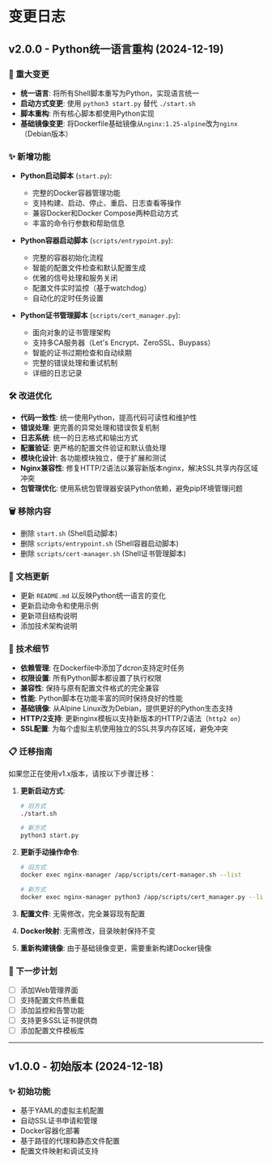 # 变更日志

## v2.0.0 - Python统一语言重构 (2024-12-19)

### 🔄 重大变更
- **统一语言**: 将所有Shell脚本重写为Python，实现语言统一
- **启动方式变更**: 使用 `python3 start.py` 替代 `./start.sh`
- **脚本重构**: 所有核心脚本都使用Python实现
- **基础镜像变更**: 将Dockerfile基础镜像从`nginx:1.25-alpine`改为`nginx`（Debian版本）

### ✨ 新增功能
- **Python启动脚本** (`start.py`): 
  - 完整的Docker容器管理功能
  - 支持构建、启动、停止、重启、日志查看等操作
  - 兼容Docker和Docker Compose两种启动方式
  - 丰富的命令行参数和帮助信息

- **Python容器启动脚本** (`scripts/entrypoint.py`):
  - 完整的容器初始化流程
  - 智能的配置文件检查和默认配置生成
  - 优雅的信号处理和服务关闭
  - 配置文件实时监控（基于watchdog）
  - 自动化的定时任务设置

- **Python证书管理脚本** (`scripts/cert_manager.py`):
  - 面向对象的证书管理架构
  - 支持多CA服务器（Let's Encrypt、ZeroSSL、Buypass）
  - 智能的证书过期检查和自动续期
  - 完整的错误处理和重试机制
  - 详细的日志记录

### 🛠️ 改进优化
- **代码一致性**: 统一使用Python，提高代码可读性和维护性
- **错误处理**: 更完善的异常处理和错误恢复机制
- **日志系统**: 统一的日志格式和输出方式
- **配置验证**: 更严格的配置文件验证和默认值处理
- **模块化设计**: 各功能模块独立，便于扩展和测试
- **Nginx兼容性**: 修复HTTP/2语法以兼容新版本nginx，解决SSL共享内存区域冲突
- **包管理优化**: 使用系统包管理器安装Python依赖，避免pip环境管理问题

### 🗑️ 移除内容
- 删除 `start.sh` (Shell启动脚本)
- 删除 `scripts/entrypoint.sh` (Shell容器启动脚本)
- 删除 `scripts/cert-manager.sh` (Shell证书管理脚本)

### 📝 文档更新
- 更新 `README.md` 以反映Python统一语言的变化
- 更新启动命令和使用示例
- 更新项目结构说明
- 添加技术架构说明

### 🔧 技术细节
- **依赖管理**: 在Dockerfile中添加了dcron支持定时任务
- **权限设置**: 所有Python脚本都设置了执行权限
- **兼容性**: 保持与原有配置文件格式的完全兼容
- **性能**: Python脚本在功能丰富的同时保持良好的性能
- **基础镜像**: 从Alpine Linux改为Debian，提供更好的Python生态支持
- **HTTP/2支持**: 更新nginx模板以支持新版本的HTTP/2语法（`http2 on`）
- **SSL配置**: 为每个虚拟主机使用独立的SSL共享内存区域，避免冲突

### 📋 迁移指南
如果您正在使用v1.x版本，请按以下步骤迁移：

1. **更新启动方式**:
   ```bash
   # 旧方式
   ./start.sh
   
   # 新方式
   python3 start.py
   ```

2. **更新手动操作命令**:
   ```bash
   # 旧方式
   docker exec nginx-manager /app/scripts/cert-manager.sh --list
   
   # 新方式
   docker exec nginx-manager python3 /app/scripts/cert_manager.py --list
   ```

3. **配置文件**: 无需修改，完全兼容现有配置

4. **Docker映射**: 无需修改，目录映射保持不变

5. **重新构建镜像**: 由于基础镜像变更，需要重新构建Docker镜像

### 🎯 下一步计划
- [ ] 添加Web管理界面
- [ ] 支持配置文件热重载
- [ ] 添加监控和告警功能
- [ ] 支持更多SSL证书提供商
- [ ] 添加配置文件模板库

---

## v1.0.0 - 初始版本 (2024-12-18)

### ✨ 初始功能
- 基于YAML的虚拟主机配置
- 自动SSL证书申请和管理
- Docker容器化部署
- 基于路径的代理和静态文件配置
- 配置文件映射和调试支持 